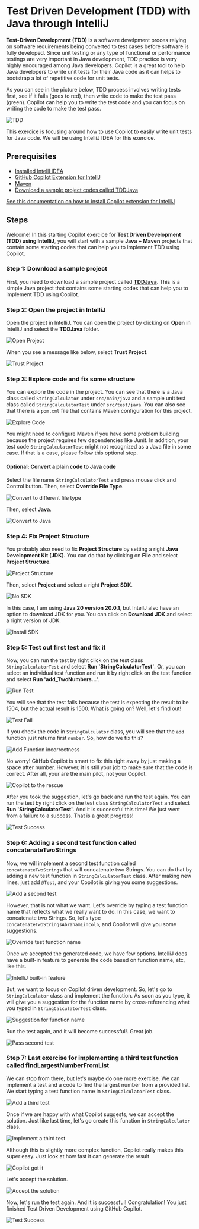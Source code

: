 # Test Driven Development (TDD) with Java through IntelliJ

**Test-Driven Development (TDD)** is a software develpment proces relying on software requirements being converted to test cases before software is fully developed. Since unit testing or any type of functional or performance testings are very important in Java development, TDD practice is very highly encouraged among Java developers. Copilot is a great tool to help Java developers to write unit tests for their Java code as it can helps to bootstrap a lot of repetitive code for unit tests.

As you can see in the picture below, TDD process involves writing tests first, see if it fails (goes to red), then write code to make the test pass (green). Copilot can help you to write the test code and you can focus on writing the code to make the test pass.

![TDD](./images/tdd.jpg)

This exercice is focusing around how to use Copilot to easily write unit tests for Java code. We will be using IntelliJ IDEA for this exercice.

## Prerequisites

- [Installed IntellI IDEA](https://www.jetbrains.com/idea/download/)
- [GitHub Copilot Extension for IntellJ](https://plugins.jetbrains.com/plugin/17718-github-copilot)
- [Maven](https://maven.apache.org/download.cgi)
- [Download a sample project codes called TDDJava](./TDDJava)

[See this documentation on how to install Copilot extension for IntelliJ](/CopilotExtnsion4IntelliJ)

## Steps

Welcome! In this starting Copilot exercice for **Test Driven Development (TDD) using IntelliJ**, you will start with a sample **Java + Maven** projects that contain some starting codes that can help you to implement TDD using Copilot.

### Step 1: Download a sample project

First, you need to download a sample project called [**TDDJava**](./TDDJava). This is a simple Java project that contains some starting codes that can help you to implement TDD using Copilot.

### Step 2: Open the project in IntelliJ

Open the project in IntelliJ. You can open the project by clicking on **Open** in IntelliJ and select the **TDDJava** folder.

![Open Project](./images/1_OpenProject.jpg)

When you see a message like below, select **Trust Project**.

![Trust Project](./images/2_TrustProject.jpg)

### Step 3: Explore code and fix some structure

You can explore the code in the project. You can see that there is a Java class called `StringCalculator` under `src/main/java` and a sample unit test class called `StringCalculatorTest` under `src/test/java`. You can also see that there is a `pom.xml` file that contains Maven configuration for this project.

![Explore Code](./images/3_GeneralProject.jpg)

You might need to configure Maven if you have some problem building because the project requires few dependencies like Junit. In addition, your test code `StringCalculatorTest` might not recognized as a Java file in some case. If that is a case, please follow this optional step.

#### Optional: Convert a plain code to Java code

Select the file name `StringCalculatorTest` and press mouse click and Control button. Then, select **Override File Type**.

![Convert to different file type](./images/4_OverrideFileType1.jpg)

Then, select **Java**.

![Convert to Java](./images/5_OverrideFileType2.jpg)

### Step 4: Fix Project Structure

You probably also need to fix **Project Structure** by setting a right **Java Development Kit (JDK).** You can do that by clicking on **File** and select **Project Structure**.

![Project Structure](./images/6_ProjectStructureGoto.jpg)

Then, select **Project** and select a right **Project SDK**.

![No SDK](./images/7_NoSDK.jpg)

In this case, I am using **Java 20 version 20.0.1**, but IntellJ also have an option to download JDK for you. You can click on **Download JDK** and select a right version of JDK.

![Install SDK](./images/8_InstallSDK.jpg)

### Step 5: Test out first test and fix it

Now, you can run the test by right click on the test class `StringCalculatorTest` and select **Run 'StringCalculatorTest'**. Or, you can select an individual test function and run it by right click on the test function and select **Run 'add_TwoNumbers...'**.

![Run Test](./images/9_RunTest.jpg)

You will see that the test fails because the test is expecting the result to be 1504, but the actual result is 1500. What is going on? Well, let's find out!

![Test Fail](./images/10_FirstTestWillFail.jpg)

If you check the code in `StringCalculator` class, you will see that the `add` function just returns first `number`. So, how do we fix this?

![Add Function incorrectness](./images/11_NeedToFix.jpg)

No worry! GitHub Copilot is smart to fix this right away by just making a space after number. However, it is still your job to make sure that the code is correct. After all, your are the main pilot, not your Copilot.

![Copilot to the rescue](./images/12_SuggestionCopilot.jpg)

After you took the suggestion, let's go back and run the test again. You can run the test by right click on the test class `StringCalculatorTest` and select **Run 'StringCalculatorTest'**. And it is successful this time! We just went from a failure to a success. That is a great progress!

![Test Success](./images/13_MakeSuccessfulFirst.jpg)

### Step 6: Adding a second test function called concatenateTwoStrings

Now, we will implement a second test function called `concatenateTwoStrings` that will concatenate two Strings. You can do that by adding a new test function in `StringCalculatorTest` class. After making new lines, just add `@Test`, and your Copilot is giving you some suggestions.

![Add a second test](./images/14_AddSecondTest.jpg)

However, that is not what we want. Let's override by typing a test function name that reflects what we really want to do. In this case, we want to concatenate two Strings. So, let's type `concatenateTwoStringsAbrahamLincoln`, and Copilot will give you some suggestions.

![Override test function name](./images/15_OverrideSecondTest.jpg)

Once we accepted the generated code, we have few options. IntelliJ does have a built-in feature to generate the code based on function name, etc, like this.

![IntelliJ built-in feature](./images/16_IntelliJHasOption.jpg)

But, we want to focus on Copilot driven development. So, let's go to `StringCalculator` class and implement the function. As soon as you type, it will give you a suggestion for the function name by cross-referencing what you typed in `StringCalculatorTest` class.

![Suggestion for function name](./images/17_CopilotAddSecondFunction.jpg)

Run the test again, and it will become successful!. Great job.

![Pass second test](./images/18_PassSecondTest.jpg)

### Step 7: Last exercise for implementing a third test function called findLargestNumberFromList

We can stop from there, but let's maybe do one more exercise. We can implement a test and a code to find the largest number from a provided list. We start typing a test function name in `StringCalculatorTest` class.

![Add a third test](./images/19_AddThirdTest.jpg)

Once if we are happy with what Copilot suggests, we can accept the solution. Just like last time, let's go create this function in `StringCalculator` class.

![Implement a third test](./images/20_NeedToAddThird.jpg)

Although this is slightly more complex function, Copilot really makes this super easy. Just look at how fast it can generate the result

![Copilot got it](./images/21_AddingThirdFunction.jpg)

Let's accept the solution.

![Accept the solution](./images/22_CompleteThirdFunction.jpg)

Now, let's run the test again. And it is successful! Congratulation! You just finished Test Driven Development using GitHub Copilot.

![Test Success](./images/23_PassThirdTest.jpg)
